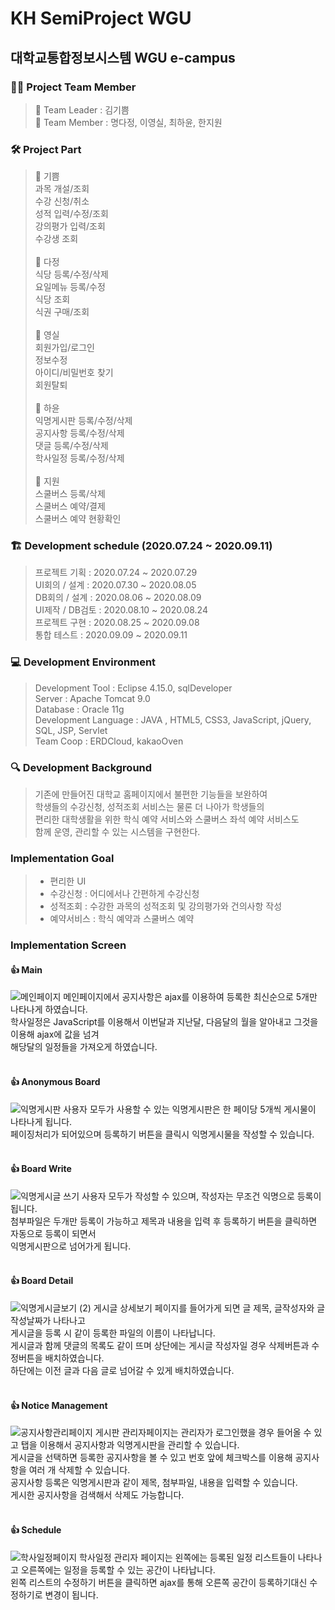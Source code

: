 # **KH SemiProject WGU** 
## 대학교통합정보시스템 WGU e-campus

### :raising_hand_woman: Project Team Member
> :sunflower: Team Leader : 김기쁨 <br>
> :blossom: Team Member : 명다정, 이영실, 최하윤, 한지원

### :hammer_and_wrench: Project Part
> :peach: 기쁨<br>
과목 개설/조회<br>
수강 신청/취소<br>
성적 입력/수정/조회<br>
강의평가 입력/조회<br>
수강생 조회<br><br>
> :grapes: 다정<br>
식당 등록/수정/삭제<br>
요일메뉴 등록/수정<br>
식당 조회<br>
식권 구매/조회 <br><br>
> :lemon: 영실<br>
회원가입/로그인<br>
정보수정<br>
아이디/비밀번호 찾기<br>
회원탈퇴<br><br>
> :apple: 하윤<br>
익명게시판 등록/수정/삭제<br>
공지사항 등록/수정/삭제<br>
댓글 등록/수정/삭제<br>
학사일정 등록/수정/삭제<br><br>
> :tomato: 지원<br>
스쿨버스 등록/삭제<br>
스쿨버스 예약/결제<br>
스쿨버스 예약 현황확인<br>

### :building_construction: Development schedule (2020.07.24 ~ 2020.09.11)
> 프로젝트 기획 : 2020.07.24 ~ 2020.07.29<br>
> UI회의 / 설계 : 2020.07.30 ~ 2020.08.05<br>
> DB회의 / 설계 : 2020.08.06 ~ 2020.08.09<br>
> UI제작 / DB검토 : 2020.08.10 ~ 2020.08.24<br>
> 프로젝트 구현 : 2020.08.25 ~ 2020.09.08<br>
> 통합 테스트 : 2020.09.09 ~ 2020.09.11<br>

### :computer:  Development Environment
> Development Tool : Eclipse 4.15.0, sqlDeveloper<br>
> Server : Apache Tomcat 9.0<br>
> Database : Oracle 11g<br>
> Development Language : JAVA , HTML5, CSS3, JavaScript, jQuery, SQL, JSP, Servlet<br>
> Team Coop : ERDCloud, kakaoOven<br>

### :mag: Development Background
> 기존에 만들어진 대학교 홈페이지에서 불편한 기능들을 보완하여<br>
> 학생들의 수강신청, 성적조회 서비스는 물론 더 나아가 학생들의<br>
> 편리한 대학생활을 위한 학식 예약 서비스와 스쿨버스 좌석 예약 서비스도<br>
> 함께 운영, 관리할 수 있는 시스템을 구현한다.<br>

###  Implementation Goal
> - 편리한 UI
> - 수강신청 : 어디에서나 간편하게 수강신청
> - 성적조회 : 수강한 과목의 성적조회 및 강의평가와 건의사항 작성
> - 예약서비스 : 학식 예약과 스쿨버스 예약

###  Implementation Screen

#### :+1: Main<br>
![메인페이지](https://user-images.githubusercontent.com/66005208/105622856-3b4d8080-5e58-11eb-9b82-2ae77f7d5a4c.jpg)
메인페이지에서 공지사항은 ajax를 이용하여 등록한 최신순으로 5개만 나타나게 하였습니다. <br>
학사일정은 JavaScript를 이용해서 이번달과 지난달, 다음달의 월을 알아내고 그것을 이용해 ajax에 값을 넘겨<br> 해당달의 일정들을 가져오게 하였습니다.<br><br>


#### :+1: Anonymous Board<br>
![익명게시판](https://user-images.githubusercontent.com/66005208/105623329-34c10800-5e5c-11eb-82b2-545cacbdc40d.jpg)
사용자 모두가 사용할 수 있는 익명게시판은 한 페이당 5개씩 게시물이 나타나게 됩니다.<br>
페이징처리가 되어있으며 등록하기 버튼을 클릭시 익명게시물을 작성할 수 있습니다.<br><br>


#### :+1: Board Write<br>
![익명게시글 쓰기](https://user-images.githubusercontent.com/66005208/105623508-93d34c80-5e5d-11eb-97ab-8c95439e3632.jpg)
사용자 모두가 작성할 수 있으며, 작성자는 무조건 익명으로 등록이 됩니다.<br>
첨부파일은 두개만 등록이 가능하고 제목과 내용을 입력 후 등록하기 버튼을 클릭하면 자동으로 등록이 되면서<br>
익명게시판으로 넘어가게 됩니다.<br><br>

#### :+1: Board Detail<br>
![익명게시글보기 (2)](https://user-images.githubusercontent.com/66005208/105623641-9da97f80-5e5e-11eb-9820-9a125cabd15e.jpg)
게시글 상세보기 페이지를 들어가게 되면 글 제목, 글작성자와 글작성날짜가 나타나고<br>
게시글을 등록 시 같이 등록한 파일의 이름이 나타납니다.<br>
게시글과 함께 댓글의 목록도 같이 뜨며 상단에는 게시글 작성자일 경우 삭제버튼과 수정버튼을 배치하였습니다.<br>
하단에는 이전 글과 다음 글로 넘어갈 수 있게 배치하였습니다.<br><br>

#### :+1: Notice Management<br>
![공지사항관리페이지](https://user-images.githubusercontent.com/66005208/105623815-178e3880-5e60-11eb-9e24-2632fca1ab70.jpg)
게시판 관리자페이지는 관리자가 로그인했을 경우 들어올 수 있고 탭을 이용해서 공지사항과 익명게시판을 관리할 수 있습니다.<br>
게시글을 선택하면 등록한 공지사항을 볼 수 있고 번호 앞에 체크박스를 이용해 공지사항을 여러 개 삭제할 수 있습니다.<br> 
공지사항 등록은 익명게시판과 같이 제목, 첨부파일, 내용을 입력할 수 있습니다.<br>
게시한 공지사항을 검색해서 삭제도 가능합니다.<br><br>


#### :+1: Schedule<br>
![학사일정페이지](https://user-images.githubusercontent.com/66005208/105623793-ed3c7b00-5e5f-11eb-9d22-55587e458791.jpg)
학사일정 관리자 페이지는 왼쪽에는 등록된 일정 리스트들이 나타나고 오른쪽에는 일정을 등록할 수 있는 공간이 나타납니다.<br>
왼쪽 리스트의 수정하기 버튼을 클릭하면 ajax를 통해 오른쪽 공간이 등록하기대신 수정하기로 변경이 됩니다.<br><br>

